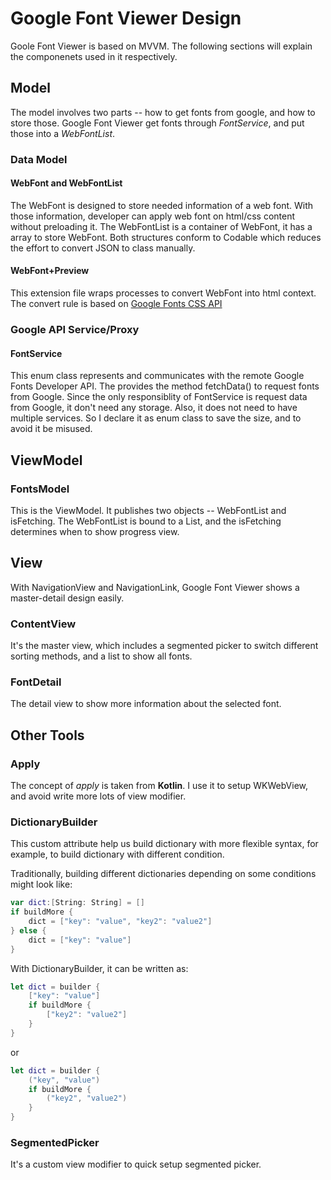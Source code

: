 # Google Font Viewer Design

Goole Font Viewer is based on MVVM. 
The following sections will explain the componenets used in it respectively.

## Model

The model involves two parts -- how to get fonts from google, and how to store those.
Google Font Viewer get fonts through *FontService*, and put those into a *WebFontList*.

### Data Model
#### WebFont and WebFontList
The WebFont is designed to store needed information of a web font. With those information, developer can apply web font on html/css content without preloading it.
The WebFontList is a container of WebFont, it has a array to store WebFont.
Both structures conform to Codable which reduces the effort to convert JSON to class manually.

#### WebFont+Preview
This extension file wraps processes to convert WebFont into html context. The convert rule is based on [Google Fonts CSS API](https://developers.google.com/fonts/docs/css2)


### Google API Service/Proxy
#### FontService
This enum class represents and communicates with the remote Google Fonts Developer API.
The provides the method fetchData() to request fonts from Google.
Since the only responsiblity of FontService is request data from Google, it don't need any storage. Also, it does not need to have multiple services. So I declare it as enum class to save the size, and to avoid it be misused. 

## ViewModel
### FontsModel
This is the ViewModel. It publishes two objects -- WebFontList and isFetching. 
The WebFontList is bound to a List, and the isFetching determines when to show progress view.

## View
With NavigationView and NavigationLink, Google Font Viewer shows a master-detail design easily.

### ContentView
It's the master view, which includes a segmented picker to switch different sorting methods, and a list to show all fonts.

### FontDetail
The detail view to show more information about the selected font.

## Other Tools
### Apply
The concept of *apply* is taken from **Kotlin**. I use it to setup WKWebView, and avoid write more lots of view modifier.

### DictionaryBuilder
This custom attribute help us build dictionary with more flexible syntax, for example, to build dictionary with different condition.

Traditionally, building different dictionaries depending on some conditions might look like:
```swift
var dict:[String: String] = []
if buildMore {
    dict = ["key": "value", "key2": "value2"]
} else {
    dict = ["key": "value"]
}
``` 

With DictionaryBuilder, it can be written as:
```swift
let dict = builder {
    ["key": "value"]
    if buildMore {
        ["key2": "value2"]
    }
}
```
or 
```swift
let dict = builder {
    ("key", "value")
    if buildMore {
        ("key2", "value2")
    }
}
```

### SegmentedPicker
It's a custom view modifier to quick setup segmented picker.

